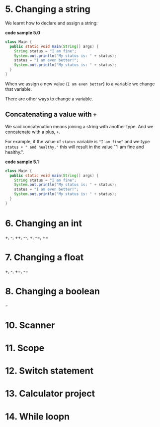 # 5. Changing a string

We learnt how to declare and assign a string:

**code sample 5.0**
```java
class Main {
  public static void main(String[] args) {
    String status = "I am fine";
    System.out.println("My status is: " + status);
    status = "I am even better!";
    System.out.println("My status is: " + status);
  }
}
```

When we assign a new value (`I am even better`) to a variable we change that variable.

There are other ways to change a variable.


## Concatenating a value with `+`

We said concatenation means joining a string with another type. And we concatenate with a plus,  `+`. 

For example, if the value of `status` variable is `"I am fine"` and we type `status + " and healthy."` this will result in the value `"I am fine and healthy.".

**code sample 5.1**
```java
class Main {
  public static void main(String[] args) {
    String status = "I am fine";
    System.out.println("My status is: " + status);
    status = "I am even better!";
    System.out.println("My status is: " + status);
  }
}
```

# 6. Changing an int

+, -, ++, --, +, -=, +=

# 7. Changing a float

+, -, +=, -=

# 8. Changing a boolean

=

# 10. Scanner

# 11. Scope

# 12. Switch statement

# 13. Calculator project

# 14. While loopn

